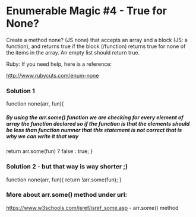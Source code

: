 # Enumerable Magic #4 - True for None?

Create a method none? (JS none) that accepts an array and a block (JS: a function), and returns true if the block (/function) returns true for none of the items in the array. An empty list should return true.

Ruby: If you need help, here is a reference:

http://www.rubycuts.com/enum-none

### Solution 1

function none(arr, fun){

##### By using the arr.some() function we are checking for every element of array the function declared so if the function is that the elements should be less than function numner that this statement is not correct that is why we can write it that way

return arr.some(fun) ? false : true;
}

### Solution 2 - but that way is way shorter ;)

function none(arr, fun){
return !arr.some(fun);
}

### More about arr.some() method under url:

https://www.w3schools.com/jsref/jsref_some.asp - arr.some() method
